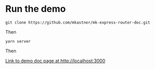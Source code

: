 # Run the demo

```
git clone https://github.com/mkastner/mk-express-router-doc.git
```

Then

```
yarn server
```

Then

[Link to demo doc page at http://localhost:3000](http://localhost:3000)
